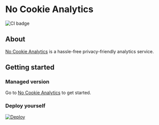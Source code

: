 # No Cookie Analytics

![CI badge](https://github.com/nocookie-analytics/core/actions/workflows/pythonapp/badge.svg)

## About

<a href="https://nocookieanalytics.com/">No Cookie Analytics</a> is a hassle-free privacy-friendly analytics service.


## Getting started


### Managed version

Go to <a href="https://nocookieanalytics.com/">No Cookie Analytics</a> to get started.

### Deploy yourself

[![Deploy](https://www.herokucdn.com/deploy/button.svg)](https://heroku.com/deploy)
